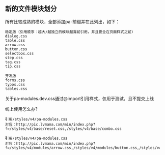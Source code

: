 
## 新的文件模块划分

所有比较成熟的模块，全部添加pa-前缀并在此列出，如下：

    稳定版（引用顺序：越大/越独立的模块越靠前引用，并且要全在页面样式之前）
    dialog.css
    table.css
    arrow.css
    button.css
    selectbox.css
    step.css
    tag.css
    tip.css
    
    开发版
    forms.css
    typos.css
    tables.css
    
关于pa-modules.dev.css通过@import引用样式，仅用于测试，且不提交上线

线上使用怎么办? 
    
    引用/styles/v4/pa-modules.css
    对应：http://pic.lvmama.com/min/index.php?f=/styles/v4/base/reset.css,/styles/v4/base/combo.css
    
    引用/styles/v4/pa-modules.css
    对应：http://pic.lvmama.com/min/index.php?f=/styles/v4/modules/arrow.css,/styles/v4/modules/button.css,/styles/v4/modules/selectbox.css,/styles/v4/modules/step.css,/styles/v4/modules/tags.css,/styles/v4/modules/tip.css,/styles/v4/modules/dialog.css,/styles/v4/modules/forms.css





